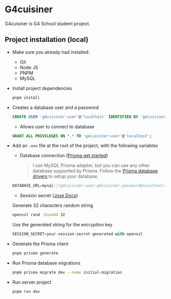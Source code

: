 # G4cuisiner

G4cuisiner is G4 School student project.

## Project installation (local)

- Make sure you already had installed:

  - Git
  - Node JS
  - PNPM
  - MySQL

- Install project dependencies

  ```bash
  pnpm install
  ```

<!-- - Initialize the database

  - Creates a database

  ```sql
  CREATE DATABASE `g4cuisiner-db`;
  ```

  - Selects the new database

  ```sql
  USE `g4cuisiner-db`;
  ``` -->

- Creates a database user and a password

  ```sql
  CREATE USER 'g4cuisiner-user'@'localhost' IDENTIFIED BY 'g4cuisiner-password';
  ```

  - Allows user to connect to database

  ```sql
  GRANT ALL PRIVILEGES ON *.* TO 'g4cuisiner-user'@'localhost';
  ```

- Add an `.env` file at the root of the project, with the following variables

  - Database connection ([Prisma get started](https://www.prisma.io/docs/get-started/setup-prisma/start-from-scratch/relational-databases/mysql-mysql-ts))
    > I use MySQL Prisma adapter, but you can use any other database supported by Prisma. Follow the [Prisma database drivers](https://www.prisma.io/docs/orm/overview/databases/database-drivers) to setup your database.

  ```js
  DATABASE_URL=mysql://g4cuisiner-user:g4cuisiner-password@localhost:3306/g4cuisiner-db
  ```

  - Session secret ([Jose Docs](https://github.com/panva/jose))

  Generate 32 characters random string

  ```bash
  openssl rand -base64 32
  ```

  Use the generated string for the encryption key

  ```js
  SESSION_SECRET=your-session-secret-generated-with-openssl
  ```

  <!-- - Resend API config ([Resend Docs](https://resend.com/docs/dashboard/api-keys/introduction))

  ```js
  RESEND_API_KEY=your-resend-api-key-generated-with-resend-dashboard
  ```

  - Other necessary variables
    `Copy/paste` theses parameters into your `.env` file

  ```js
  RESEND_DOMAIN=https://domain.com
  RESEND_EMAIL=hello@domain.com
  ``` -->

- Generate the Prisma client

  ```bash
  pnpm prisma generate
  ```

- Run Prisma database migrations

  ```bash
  pnpm prisma migrate dev --name initial-migration
  ```

- Run server project

   ```bash
   pnpm run dev
   ```
